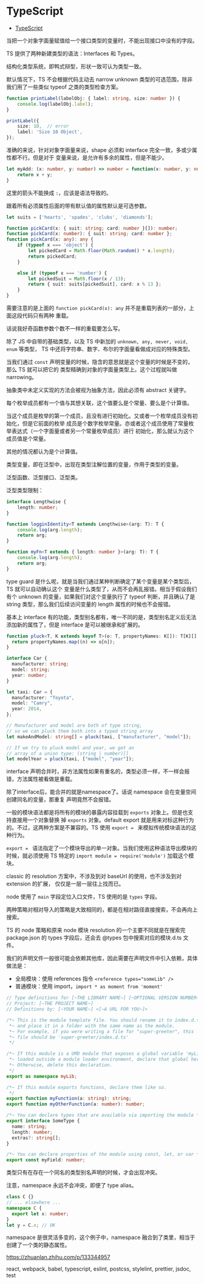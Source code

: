 # TypeScript

<!-- TOC -->

- [TypeScript](#typescript)

<!-- /TOC -->

当把一个对象字面量赋值给一个接口类型的变量时，不能出现接口中没有的字段。   

TS 提供了两种新建类型的语法：Interfaces 和 Types。    

结构化类型系统，即鸭式辩型，形状一致可认为类型一致。   

默认情况下，TS 不会根据代码主动去 narrow unknown 类型的可选范围，除非我们用了一些类似 typeof
之类的类型检查方案。    

```ts
function printLabel(labelObj: { label: string, size: number }) {
    console.log(labelObj.label);
}

printLabel({
    size: 10,  // error
    label: 'Size 10 Object',
});
```    

准确的来说，针对对象字面量来说，shape 必须和 interface 完全一致，多或少属性都不行。但是对于
变量来说，是允许有多余的属性，但是不能少。   

```ts
let myAdd: (x: number, y: number) => number = function(x: number, y: number): number {
    return x + y;
}
```    

这里的箭头不能换成 `:`，应该是语法导致的。     

跟着所有必须属性后面的带有默认值的属性默认是可选参数。    

```ts
let suits = ['hearts', 'spades', 'clubs', 'diamonds'];

function pickCard(x: { suit: string; card: number }[]): number;
function pickCard(x: number): { suit: string; card: number };
function pickCard(x: any): any {
    if (typeof x === 'object') {
        let pickedCard = Math.floor(Math.random() * x.length);
        return pickedCard;
    }

    else if (typeof x === 'number') {
        let pickedSuit = Math.floor(x / 13);
        return { suit: suits[pickedSuit], card: x % 13 };
    }
}
```     

需要注意的是上面的 `function pickCard(x): any` 并不是重载列表的一部分，上面这段代码只有两种
重载。    

话说我好奇函数参数个数不一样的重载要怎么写。   

除了 JS 中自带的基础类型，以及 TS 中新加的 `unknown, any, never, void, enum` 等类型，
TS 中还将字符串、数字、布尔的字面量看做成对应的特殊类型。    

当我们通过 `const` 声明变量的时候，隐含的意思就是这个变量的时候是不变的，那么 TS 就可以把它的
类型精确到对象的字面量类型上。这个过程就叫做 narrowing。    

抽象类中未定义实现的方法会被视为抽象方法，因此必须有 abstract 关键字。    

每个枚举成员都有一个值与其想关联，这个值要么是个常量、要么是个计算值。   

当这个成员是枚举的第一个成员，且没有进行初始化。又或者一个枚举成员没有初始化，但是它前面的枚举
成员是个数字枚举常量。亦或者这个成员使用了常量枚举表达式（一个字面量或者另一个常量枚举成员）进行
初始化，那么就认为这个成员值是个常量。    

其他的情况都认为是个计算值。   

类型变量，即在泛型中，出现在类型注解位置的变量，作用于类型的变量。   

泛型函数、泛型接口、泛型类。    

泛型类型限制：   

```ts
interface Lengthwise {
    length: number;
}

function logginIdentity<T extends Lengthwise>(arg: T): T {
    console.log(arg.length);
    return arg;
}

function myFn<T extends { length: number }>(arg: T): T {
    console.log(arg.length);
    return arg;
}
```    

type guard 是什么呢，就是当我们通过某种判断确定了某个变量是某个类型后，TS 就可以自动确认这个
变量是什么类型了，从而不会再乱报错。相当于假设我们有个 unknown 的变量，如果我们对这个变量执行了
typeof 判断，并且确认了是 string 类型，那么我们后续访问变量的 length 属性的时候也不会报错。    

基本上 interface 有的功能，类型别名都有，唯一不同的是，类型别名定义后无法添加新的属性了，但是
interface 是可以被继承和扩展的。   

```ts
function pluck<T, K extends keyof T>(o: T, propertyNames: K[]): T[K][] {
  return propertyNames.map((n) => o[n]);
}

interface Car {
  manufacturer: string;
  model: string;
  year: number;
}

let taxi: Car = {
  manufacturer: "Toyota",
  model: "Camry",
  year: 2014,
};

// Manufacturer and model are both of type string,
// so we can pluck them both into a typed string array
let makeAndModel: string[] = pluck(taxi, ["manufacturer", "model"]);

// If we try to pluck model and year, we get an
// array of a union type: (string | number)[]
let modelYear = pluck(taxi, ["model", "year"]);
```     

interface 声明合并时，非方法属性如果有重名的，类型必须一样，不一样会报错，方法属性被看做是重载。   

除了interface后，能合并的就是namespace了。话说 namespace 会在变量空间创建同名的变量，那重复
声明竟然不会报错。   

一般的模块语法都是将所有的模块的暴露内容挂载到 `exports` 对象上。但是也支持直接用一个对象替换
掉 `exports` 对象。default export 就是用来对标这种行为的。不过，这两种方案是不兼容的。TS
使用 `export = ` 来模拟传统模块语法的这种行为。    

`export = ` 语法指定了一个模块导出的单一对象。当我们使用这种语法导出模块的时候，就必须使用
TS 特定的 `import module = require('module')` 加载这个模块。   

classic 的 resolution 方案中，不涉及到对 baseUrl 的使用，也不涉及到对 extension 的扩展，
仅仅是一层一层往上找而已。    

node 使用了 `main` 字段定位入口文件，TS 使用的是 `types` 字段。     

两种策略对相对导入的策略是大致相同的，都是在相对路径直接搜索，不会再向上搜索。   

TS 的 node 策略和原来 node 模块 resolution 的一个主要不同就是在搜索完 package.json 的 types
字段后，还会去 @types 包中搜索对应的模块.d.ts 文件。    

我们的声明文件一般很可能会依赖其他库，因此需要在声明文件中引入依赖，具体做法是：   

- 全局模块：使用 references 指令 `<reference types="someLib" />`
- 普通模块：使用 import，`import * as moment from 'moment'`    


```ts
// Type definitions for [~THE LIBRARY NAME~] [~OPTIONAL VERSION NUMBER~]
// Project: [~THE PROJECT NAME~]
// Definitions by: [~YOUR NAME~] <[~A URL FOR YOU~]>

/*~ This is the module template file. You should rename it to index.d.ts
 *~ and place it in a folder with the same name as the module.
 *~ For example, if you were writing a file for "super-greeter", this
 *~ file should be 'super-greeter/index.d.ts'
 */

/*~ If this module is a UMD module that exposes a global variable 'myLib' when
 *~ loaded outside a module loader environment, declare that global here.
 *~ Otherwise, delete this declaration.
 */
export as namespace myLib;

/*~ If this module exports functions, declare them like so.
 */
export function myFunction(a: string): string;
export function myOtherFunction(a: number): number;

/*~ You can declare types that are available via importing the module */
export interface SomeType {
  name: string;
  length: number;
  extras?: string[];
}

/*~ You can declare properties of the module using const, let, or var */
export const myField: number;
```    

类型只有在存在一个同名的类型别名声明的时候，才会出现冲突。    

注意，namespace 永远不会冲突，即便了 type alias。    

```ts
class C {}
// ... elsewhere ...
namespace C {
  export let x: number;
}
let y = C.x; // OK
```     

namespace 是很灵活多变的，这个例子中，namespace 融合到了类里，相当于创建了一个类的静态属性。    

https://zhuanlan.zhihu.com/p/133344957


react, webpack, babel, typescript, eslint, postcss, stylelint, prettier,
jsdoc, test